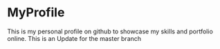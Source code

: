 # MyProfile
This is my personal profile on github to showcase my skills and portfolio online.
This is an Update for the master branch

